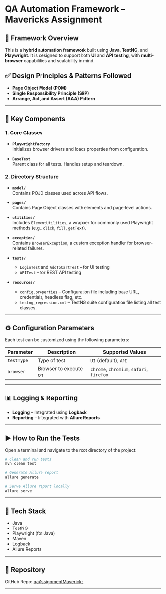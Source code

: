 # QA Automation Framework – Mavericks Assignment

## 📌 Framework Overview

This is a **hybrid automation framework** built using **Java**, **TestNG**, and **Playwright**. It is designed to support both **UI** and **API testing**, with **multi-browser** capabilities and scalability in mind.

## ✅ Design Principles & Patterns Followed

- **Page Object Model (POM)**  
- **Single Responsibility Principle (SRP)**  
- **Arrange, Act, and Assert (AAA) Pattern**

---

## 🧱 Key Components

### 1. **Core Classes**
- **`PlaywrightFactory`**  
  Initializes browser drivers and loads properties from configuration.

- **`BaseTest`**  
  Parent class for all tests. Handles setup and teardown.

### 2. **Directory Structure**
- **`model/`**  
  Contains POJO classes used across API flows.

- **`pages/`**  
  Contains Page Object classes with elements and page-level actions.

- **`utilities/`**  
  Includes `ElementUtilities`, a wrapper for commonly used Playwright methods (e.g., `click`, `fill`, `getText`).

- **`exception/`**  
  Contains `BrowserException`, a custom exception handler for browser-related failures.

- **`tests/`**  
  - `LoginTest` and `AddToCartTest` – for UI testing  
  - `APITest` – for REST API testing  

- **`resources/`**
  - `config.properties` – Configuration file including base URL, credentials, headless flag, etc.
  - `testng_regression.xml` – TestNG suite configuration file listing all test classes.

---

## ⚙️ Configuration Parameters

Each test can be customized using the following parameters:

| Parameter  | Description           | Supported Values                  |
|------------|------------------------|-----------------------------------|
| `testType` | Type of test           | `UI` (default), `API`             |
| `browser`  | Browser to execute on  | `chrome`, `chromium`, `safari`, `firefox` |

---

## 📊 Logging & Reporting

- **Logging** – Integrated using **Logback**
- **Reporting** – Integrated with **Allure Reports**

---

## ▶️ How to Run the Tests

Open a terminal and navigate to the root directory of the project:

```bash
# Clean and run tests
mvn clean test

# Generate Allure report
allure generate

# Serve Allure report locally
allure serve
```

---

## 🔗 Tech Stack 

- Java
- TestNG
- Playwright (for Java)
- Maven
- Logback
- Allure Reports

---

## 📁 Repository

GitHub Repo: [qaAssignmentMavericks](https://github.com/anandkrishnani/qaAssignmentMavericks)

---
